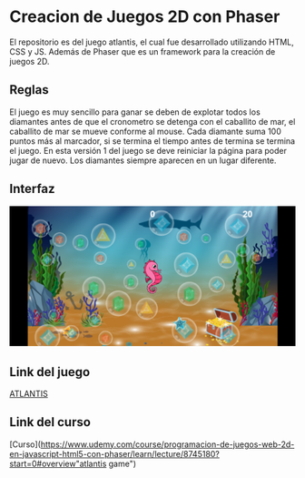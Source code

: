 # Creacion de Juegos 2D con Phaser
El repositorio es del juego atlantis, el cual fue desarrollado utilizando HTML, CSS y JS. Además de Phaser que es un framework para la creación de juegos 2D.
## Reglas
El juego es muy sencillo para ganar se deben de explotar todos los diamantes antes de que el cronometro se detenga con el caballito de mar, el caballito de mar se mueve conforme al mouse. Cada diamante suma 100 puntos más al marcador, si se termina el tiempo antes de termina se termina el juego.
En esta versión 1 del juego se deve reiniciar la página para poder jugar de nuevo.
Los diamantes siempre aparecen en un lugar diferente.
## Interfaz
![Interfaz](assets/images/Final.png "Intefaz")
## Link del juego
[ATLANTIS](https://carlos123che.github.io/JuegosWeb_Phaser/ "atlantis game")
## Link del curso

[Curso](https://www.udemy.com/course/programacion-de-juegos-web-2d-en-javascript-html5-con-phaser/learn/lecture/8745180?start=0#overview"atlantis game")